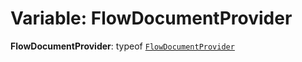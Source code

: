 # Variable: FlowDocumentProvider

**FlowDocumentProvider**: typeof [`FlowDocumentProvider`](/en/auto-docs/fixed-layout-editor/variables/FlowDocumentProvider-1.md)
